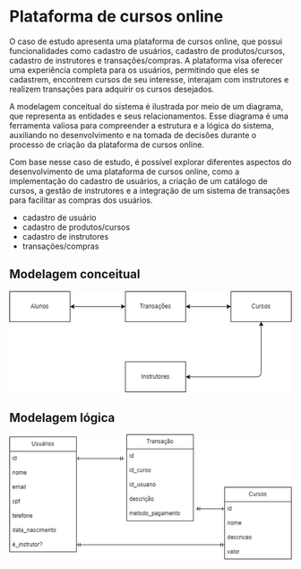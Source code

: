 # Plataforma de cursos online

O caso de estudo apresenta uma plataforma de cursos online, que possui funcionalidades como cadastro de usuários, cadastro de produtos/cursos, cadastro de instrutores e transações/compras. A plataforma visa oferecer uma experiência completa para os usuários, permitindo que eles se cadastrem, encontrem cursos de seu interesse, interajam com instrutores e realizem transações para adquirir os cursos desejados.

A modelagem conceitual do sistema é ilustrada por meio de um diagrama, que representa as entidades e seus relacionamentos. Esse diagrama é uma ferramenta valiosa para compreender a estrutura e a lógica do sistema, auxiliando no desenvolvimento e na tomada de decisões durante o processo de criação da plataforma de cursos online.

Com base nesse caso de estudo, é possível explorar diferentes aspectos do desenvolvimento de uma plataforma de cursos online, como a implementação do cadastro de usuários, a criação de um catálogo de cursos, a gestão de instrutores e a integração de um sistema de transações para facilitar as compras dos usuários.


- cadastro de usuário
- cadastro de produtos/cursos
- cadastro de instrutores
- transações/compras

## Modelagem conceitual
![](/doc/modelo-conceitual.png)

## Modelagem lógica
![](/doc/modelo-logico.png)